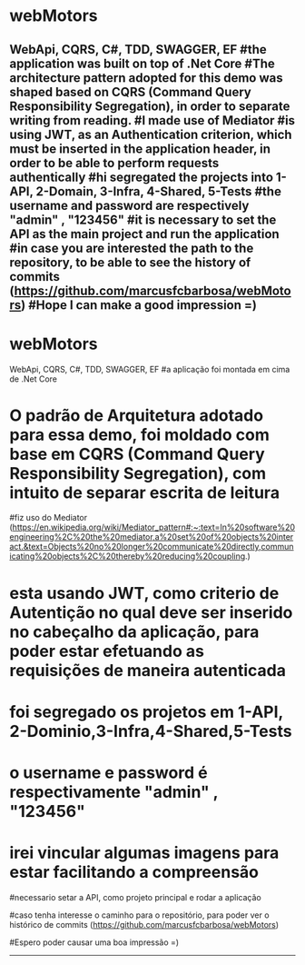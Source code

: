 # webMotors
WebApi, CQRS, C#, TDD, SWAGGER, EF 
#the application was built on top of .Net Core
#The architecture pattern adopted for this demo was shaped based on CQRS (Command Query Responsibility Segregation), in order to separate writing from reading.
#I made use of Mediator
#is using JWT, as an Authentication criterion, which must be inserted in the application header, in order to be able to perform requests authentically
#hi segregated the projects into 1-API, 2-Domain, 3-Infra, 4-Shared, 5-Tests
#the username and password are respectively "admin" , "123456"
#it is necessary to set the API as the main project and run the application
#in case you are interested the path to the repository, to be able to see the history of commits (https://github.com/marcusfcbarbosa/webMotors)
#Hope I can make a good impression =)
-----------------------------------------------------------------------------------------------------------
# webMotors
WebApi, CQRS, C#, TDD, SWAGGER, EF 
#a aplicação foi montada em cima de .Net Core
# O padrão de Arquitetura adotado para essa demo, foi moldado com base em CQRS (Command Query Responsibility Segregation), com intuito de separar escrita de leitura
#fiz uso do Mediator (https://en.wikipedia.org/wiki/Mediator_pattern#:~:text=In%20software%20engineering%2C%20the%20mediator,a%20set%20of%20objects%20interact.&text=Objects%20no%20longer%20communicate%20directly,communicating%20objects%2C%20thereby%20reducing%20coupling.)
# esta usando JWT, como criterio de Autentição no qual deve ser inserido no cabeçalho da aplicação, para poder estar efetuando as requisições de maneira autenticada
# foi segregado os projetos em 1-API, 2-Dominio,3-Infra,4-Shared,5-Tests
# o username e password é respectivamente "admin" , "123456"
# irei vincular algumas imagens para estar facilitando a compreensão

#necessario setar a API, como projeto principal e rodar a aplicação

#caso tenha interesse o caminho para o repositório, para poder ver o histórico de commits (https://github.com/marcusfcbarbosa/webMotors)

#Espero poder causar uma boa impressão  =)

-----------------------------------------------------------------------------------------------------------



